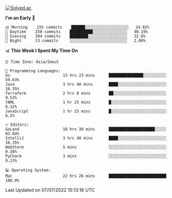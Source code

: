 [![Solved.ac](http://mazassumnida.wtf/api/v2/generate_badge?boj=kuckjwi)](https://solved.ac/kuckjwi)
<!--START_SECTION:waka-->
**I'm an Early 🐤** 

```text
🌞 Morning    155 commits    ██████░░░░░░░░░░░░░░░░░░░   24.92% 
🌆 Daytime    250 commits    ██████████░░░░░░░░░░░░░░░   40.19% 
🌃 Evening    204 commits    ████████░░░░░░░░░░░░░░░░░   32.8% 
🌙 Night      13 commits     ░░░░░░░░░░░░░░░░░░░░░░░░░   2.09%

```


📊 **This Week I Spent My Time On** 

```text
⌚︎ Time Zone: Asia/Seoul

💬 Programming Languages: 
Go                       13 hrs 23 mins      ███████████████░░░░░░░░░░   59.63% 
Java                     3 hrs 40 mins       ████░░░░░░░░░░░░░░░░░░░░░   16.35% 
Terraform                2 hrs 8 mins        ██░░░░░░░░░░░░░░░░░░░░░░░   9.53% 
YAML                     1 hr 25 mins        █░░░░░░░░░░░░░░░░░░░░░░░░   6.32% 
JavaScript               1 hr 23 mins        █░░░░░░░░░░░░░░░░░░░░░░░░   6.2%

🔥 Editors: 
GoLand                   18 hrs 38 mins      ████████████████████░░░░░   83.04% 
IntelliJ                 3 hrs 40 mins       ████░░░░░░░░░░░░░░░░░░░░░   16.35% 
WebStorm                 5 mins              ░░░░░░░░░░░░░░░░░░░░░░░░░   0.38% 
PyCharm                  3 mins              ░░░░░░░░░░░░░░░░░░░░░░░░░   0.23%

💻 Operating System: 
Mac                      22 hrs 26 mins      █████████████████████████   100.0%

```


 Last Updated on 07/07/2022 15:13:16 UTC
<!--END_SECTION:waka-->
